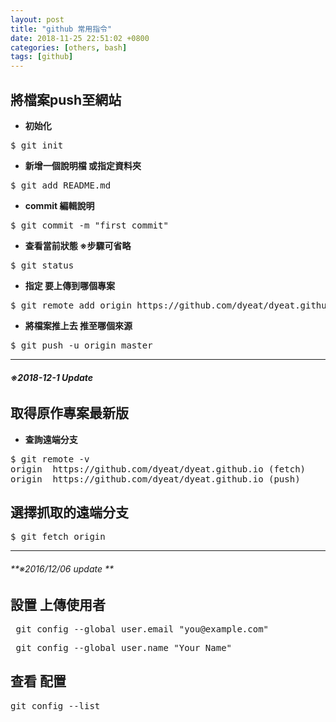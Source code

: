 ```yaml
---
layout: post                          
title: "github 常用指令"                   
date: 2018-11-25 22:51:02 +0800       
categories: [others, bash]         
tags: [github]                     
---
```

## 將檔案push至網站
- **初始化**
<pre>$ git init</pre> 
- **新增一個說明檔 或指定資料夾** 
<pre>$ git add README.md</pre>  
- **commit 編輯說明**
<pre>$ git commit -m "first commit"</pre> 
- **查看當前狀態 ※步驟可省略**
<pre>$ git status</pre>
- **指定 要上傳到哪個專案** 
<pre>$ git remote add origin https://github.com/dyeat/dyeat.github.io.git</pre>
- **將檔案推上去 推至哪個來源**
<pre>$ git push -u origin master</pre>

---

###### **※2018-12-1 Update**
## 取得原作專案最新版
- **查詢遠端分支**
<pre>$ git remote -v
origin  https://github.com/dyeat/dyeat.github.io (fetch)
origin  https://github.com/dyeat/dyeat.github.io (push)</pre>


## 選擇抓取的遠端分支  

<pre>$ git fetch origin</pre>

---

###### **※2016/12/06 update **

## 設置 上傳使用者

<pre> git config --global user.email "you@example.com"</pre>
<pre> git config --global user.name "Your Name"</pre>

## 查看 配置
<pre>git config --list</pre>